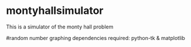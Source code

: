 # montyhallsimulator
This is a simulator of the monty hall problem


#random number graphing
dependencies required: python-tk & matplotlib
